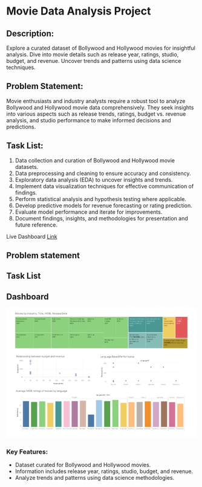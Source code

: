 # Movie Data Analysis Project

## Description:
Explore a curated dataset of Bollywood and Hollywood movies for insightful analysis. Dive into movie details such as release year, ratings, studio, budget, and revenue. Uncover trends and patterns using data science techniques.

## Problem Statement:
Movie enthusiasts and industry analysts require a robust tool to analyze Bollywood and Hollywood movie data comprehensively. They seek insights into various aspects such as release trends, ratings, budget vs. revenue analysis, and studio performance to make informed decisions and predictions.

## Task List:
1. Data collection and curation of Bollywood and Hollywood movie datasets.
2. Data preprocessing and cleaning to ensure accuracy and consistency.
3. Exploratory data analysis (EDA) to uncover insights and trends.
4. Implement data visualization techniques for effective communication of findings.
5. Perform statistical analysis and hypothesis testing where applicable.
6. Develop predictive models for revenue forecasting or rating prediction.
7. Evaluate model performance and iterate for improvements.
8. Document findings, insights, and methodologies for presentation and future reference.

Live Dashboard [Link](https://public.tableau.com/app/profile/prayuja.teli/viz/MovieDataAnalysisProject/Dashboard1)

## Problem statement
## Task List

## Dashboard
<p align="center">
  <img src="https://raw.githubusercontent.com/PrayujaTeli/Box-Office-Analytics-Unveiling-Blockbuster-Secrets/main//Dashboard 1.png" alt="Movie Data Analysis Project Dashboard">
</p>

### Key Features:
- Dataset curated for Bollywood and Hollywood movies.
- Information includes release year, ratings, studio, budget, and revenue.
- Analyze trends and patterns using data science methodologies.
